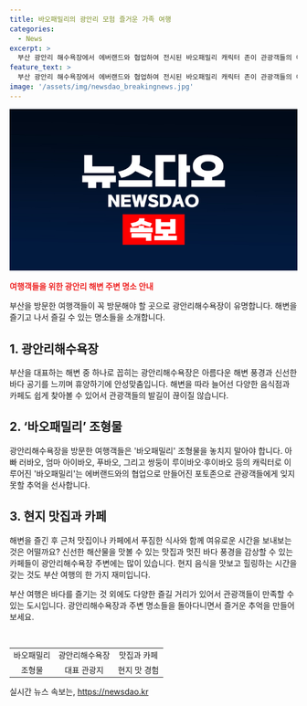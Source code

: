 ```yaml
---
title: 바오패밀리의 광안리 모험 즐거운 가족 여행
categories:
  - News
excerpt: >
  부산 광안리 해수욕장에서 에버랜드와 협업하여 전시된 바오패밀리 캐릭터 존이 관광객들의 이목을 끌고 있다. 바오패밀리는 아빠 러바오, 엄마 아이바오, 중국으로 돌아간 첫째 푸바오, 쌍둥이 루이바오·후이바오로 구성되어 있으며, 쌍둥이 판다의 생일을 축하하는 파티를 테마로 하고 있다. 관람 기간은 다음달 31일까지로, 이색적인 콘셉트로 인해 많은 이들의 관심을 끌고 있다.
feature_text: >
  부산 광안리 해수욕장에서 에버랜드와 협업하여 전시된 바오패밀리 캐릭터 존이 관광객들의 이목을 끌고 있다. 바오패밀리는 아빠 러바오, 엄마 아이바오, 중국으로 돌아간 첫째 푸바오, 쌍둥이 루이바오·후이바오로 구성되어 있으며, 쌍둥이 판다의 생일을 축하하는 파티를 테마로 하고 있다. 관람 기간은 다음달 31일까지로, 이색적인 콘셉트로 인해 많은 이들의 관심을 끌고 있다.
image: '/assets/img/newsdao_breakingnews.jpg'
---
```


<p><img src="/assets/img/newsdao_breakingnews.jpg" alt="ranknews 속보" /></p>

<p><b><span style="color: #ee2323;">여행객들을 위한 광안리 해변 주변 명소 안내</span></b></p>

<p data-ke-size="size16">부산을 방문한 여행객들이 꼭 방문해야 할 곳으로 광안리해수욕장이 유명합니다. 해변을 즐기고 나서 즐길 수 있는 명소들을 소개합니다.</p>

<h2 data-ke-size="size26">1. 광안리해수욕장</h2>

<p data-ke-size="size16">부산을 대표하는 해변 중 하나로 꼽히는 광안리해수욕장은 아름다운 해변 풍경과 신선한 바다 공기를 느끼며 휴양하기에 안성맞춤입니다. 해변을 따라 늘어선 다양한 음식점과 카페도 쉽게 찾아볼 수 있어서 관광객들의 발길이 끊이질 않습니다.</p>

<h2 data-ke-size="size26">2. ‘바오패밀리’ 조형물</h2>

<p data-ke-size="size16">광안리해수욕장을 방문한 여행객들은 '바오패밀리' 조형물을 놓치지 말아야 합니다. 아빠 러바오, 엄마 아이바오, 푸바오, 그리고 쌍둥이 루이바오·후이바오 등의 캐릭터로 이루어진 '바오패밀리'는 에버랜드와의 협업으로 만들어진 포토존으로 관광객들에게 잊지 못할 추억을 선사합니다.</p>

<h2 data-ke-size="size26">3. 현지 맛집과 카페</h2>

<p data-ke-size="size16">해변을 즐긴 후 근처 맛집이나 카페에서 푸짐한 식사와 함께 여유로운 시간을 보내보는 것은 어떨까요? 신선한 해산물을 맛볼 수 있는 맛집과 멋진 바다 풍경을 감상할 수 있는 카페들이 광안리해수욕장 주변에는 많이 있습니다. 현지 음식을 맛보고 힐링하는 시간을 갖는 것도 부산 여행의 한 가지 재미입니다.</p>

<p data-ke-size="size16">부산 여행은 바다를 즐기는 것 외에도 다양한 즐길 거리가 있어서 관광객들이 만족할 수 있는 도시입니다. 광안리해수욕장과 주변 명소들을 돌아다니면서 즐거운 추억을 만들어보세요.</p>

<p data-ke-size="size16">&nbsp;</p>

<table>
<tbody>
<tr>
<td style="text-align: center; height: 17px;">바오패밀리</td>
<td style="text-align: center; height: 17px;">광안리해수욕장</td>
<td style="text-align: center; height: 17px;">맛집과 카페</td>
</tr>
<tr>
<td style="text-align: center; height: 17px;">조형물</td>
<td style="text-align: center; height: 17px;">대표 관광지</td>
<td style="text-align: center; height: 17px;">현지 맛 경험</td>
</tr>
</tbody>
</table>
실시간 뉴스 속보는, <a href="https://newsdao.kr" rel="dofollow">https://newsdao.kr</a>


